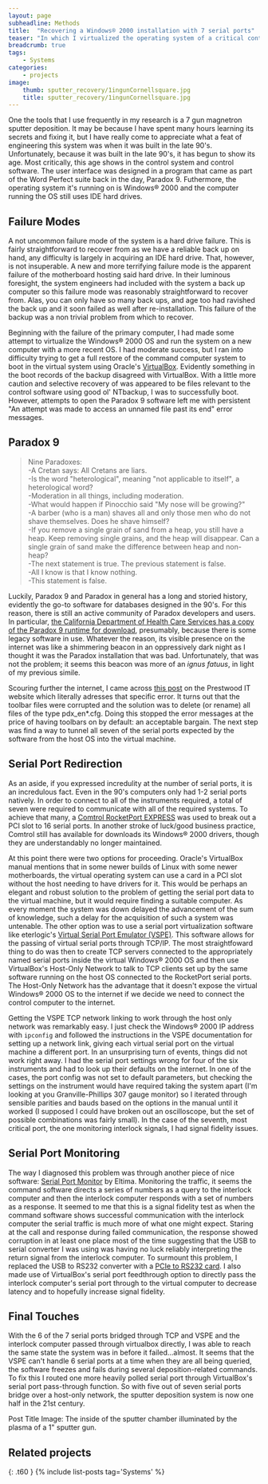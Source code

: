 ```yaml
---
layout: page
subheadline: Methods
title:  "Recovering a Windows® 2000 installation with 7 serial ports"
teaser: "In which I virtualized the operating system of a critical control computer for our sputter deposition system."
breadcrumb: true
tags:
    - Systems
categories:
    - projects
image:
    thumb: sputter_recovery/1ingunCornellsquare.jpg
    title: sputter_recovery/1ingunCornellsquare.jpg
---
```


One the tools that I use frequently in my research is a 7 gun magnetron sputter deposition. It may be because I have spent many hours learning its secrets and fixing it, but I have really come to appreciate what a feat of engineering this system was when it was built in the late 90's. Unfortunately, because it was built in the late 90's, it has begun to show its age. Most critically, this age shows in the control system and control software. The user interface was designed in a program that came as part of the Word Perfect suite back in the day, Paradox 9. Futhermore, the operating system it's running on is Windows® 2000 and the computer running the OS still uses IDE hard drives. 

## Failure Modes

A not uncommon failure mode of the system is a hard drive failure. This is fairly straightforward to recover from as we have a reliable back up on hand, any difficulty is largely in acquiring an IDE hard drive. That, however, is not insuperable. A new and more terrifying failure mode is the apparent failure of the motherboard hosting said hard drive. In their luminous foresight, the system engineers had included with the system a back up computer so this failure mode was reasonably straightforward to recover from. Alas, you can only have so many back ups, and age too had ravished the back up and it soon failed as well after re-installation. This failure of the backup was a non trivial problem from which to recover. 

Beginning with the failure of the primary computer, I had made some attempt to virtualize the Windows® 2000 OS and run the system on a new computer with a more recent OS. I had moderate success, but I ran into difficulty trying to get a full restore of the command computer system to boot in the virtual system using Oracle's [VirtualBox][1]. Evidently something in the boot records of the backup disagreed with VirtualBox. With a little more caution and selective recovery of was appeared to be files relevant to the control software using good ol' NTbackup, I was to successfully boot. However, attempts to open the Paradox 9 software left me with persistent "An attempt was made to access an unnamed file past its end" error messages.

## Paradox 9

<blockquote>
Nine Paradoxes:<br />
-A Cretan says: All Cretans are liars.<br />
-Is the word "heterological", meaning "not applicable to itself", a heterological word?<br />
-Moderation in all things, including moderation.<br />
-What would happen if Pinocchio said "My nose will be growing?"<br />
-A barber (who is a man) shaves all and only those men who do not shave themselves. Does he shave himself?<br />
-If you remove a single grain of sand from a heap, you still have a heap. Keep removing single grains, and the heap will disappear. Can a single grain of sand make the difference between heap and non-heap?<br />
-The next statement is true. The previous statement is false.<br />
-All I know is that I know nothing.<br />
-This statement is false. 
</blockquote>



Luckily, Paradox 9 and Paradox in general has a long and storied history, evidently the go-to software for databases designed in the 90's. For this reason, there is still an active community of Paradox developers and users. In particular, [the California Department of Health Care Services has a copy of the Paradox 9 runtime for download][2], presumably, because there is some legacy software in use. Whatever the reason, its visible presence on the internet was like a shimmering beacon in an oppressively dark night as I thought it was the Paradox installation that was bad. Unfortunately, that was not the problem; it seems this beacon was more of an <em>ignus fatuus</em>, in light of my previous simile.

Scouring further the internet, I came across [this post][5] on the Prestwood IT website which literally adresses that specific error. It turns out that the toolbar files were corrupted and the solution was to delete (or rename) all files of the type pdx_en*.cfg. Doing this stopped the error messages at the price of having toolbars on by default: an acceptable bargain. The next step was find a way to tunnel all seven of the serial ports expected by the software from the host OS into the virtual machine.

## Serial Port Redirection

As an aside, if you expressed incredulity at the number of serial ports, it is an incredulous fact. Even in the 90's computers only had 1-2 serial ports natively. In order to connect to all of the instruments required, a total of seven were required to communicate with all of the required systems. To achieve that many, a [Comtrol RocketPort EXPRESS][3] was used to break out a PCI slot to 16 serial ports. In another stroke of luck/good business practice, Comtrol still has available for downloads its Windows® 2000 drivers, though they are understandably no longer maintained. 

At this point there were two options for proceeding. Oracle's VirtualBox manual mentions that in some newer builds of Linux with some newer motherboards, the virtual operating system can use a card in a PCI slot without the host needing to have drivers for it. This would be perhaps an elegant and robust solution to the problem of getting the serial port data to the virtual machine, but it would require finding a suitable computer. As every moment the system was down delayed the advancement of the sum of knowledge, such a delay for the acquisition of such a system was untenable. The other option was to use a serial port virtualization software like eterlogic's [Virtual Serial Port Emulator (VSPE)][4]. This software allows for the passing of virtual serial ports through TCP/IP. The most straightfoward thing to do was then to create TCP servers connected to the appropriately named serial ports inside the virtual Windows® 2000 OS and then use VirtualBox's Host-Only Network to talk to TCP clients set up by the same software running on the host OS connected to the RocketPort serial ports. The Host-Only Network has the advantage that it doesn't expose the virtual Windows® 2000 OS to the internet if we decide we need to connect the control computer to the internet.

Getting the VSPE TCP network linking to work through the host only network was remarkably easy. I just check the Windows® 2000 IP address with <code>ipconfig</code> and followed the instructions in the VSPE documentation for setting up a network link, giving each virtual serial port on the virtual machine a different port. In an unsurprising turn of events, things did not work right away. I had the serial port settings wrong for four of the six instruments and had to look up their defaults on the internet. In one of the cases, the port config was not set to default parameters, but checking the settings on the instrument would have required taking the system apart (I'm looking at you Granville-Phillips 307 gauge monitor) so I iterated through sensible parities and bauds based on the options in the manual until it worked (I supposed I could have broken out an oscilloscope, but the set of possible combinations was fairly small). In the case of the seventh, most critical port, the one monitoring interlock signals, I had signal fidelity issues. 

## Serial Port Monitoring

The way I diagnosed this problem was through another piece of nice software: [Serial Port Monitor][7] by Eltima. Monitoring the traffic, it seems the command software directs a series of numbers as a query to the interlock computer and then the interlock computer responds with a set of numbers as a response. It seemed to me that this is a signal fidelity test as when the command software shows successful communication with the interlock computer the serial traffic is much more of what one might expect. Staring at the call and response during failed communication, the response showed corruption in at least one place most of the time suggesting that the USB to serial converter I was using was having no luck reliably interpreting the return signal from the interlock computer. To surmount this problem, I replaced the USB to RS232 converter with a [PCIe to RS232 card][8]. I also made use of VirtualBox's serial port feedthrough option to directly pass the interlock computer's serial port through to the virtual computer to decrease latency and to hopefully increase signal fidelity.

## Final Touches

With the 6 of the 7 serial ports bridged through TCP and VSPE and the interlock computer passed through virtualbox directly, I was able to reach the same state the system was in before it failed...almost. It seems that the VSPE can't handle 6 serial ports at a time when they are all being queried, the software freezes and fails during several deposition-related commands. To fix this I routed one more heavily polled serial port through VirtualBox's serial port pass-through function. So with five out of seven serial ports bridge over a host-only network, the sputter deposition system is now one half in the 21st century.

Post Title Image: The inside of the sputter chamber illuminated by the plasma of a 1" sputter gun.



## Related projects
{: .t60 }
{% include list-posts tag='Systems' %}

[1]: https://www.virtualbox.org/wiki/VirtualBox
[2]: http://www.dhcs.ca.gov/provgovpart/Pages/Runtime_9.aspx
[3]: http://www.comtrol.com/rocketport-multi-port-serial-cards/rocketport-universal-pci/rocketport-universal-pci-16port
[4]: http://www.eterlogic.com/help/vspe/NetworkBridgePage.html
[5]: http://www.prestwoodboards.com/aspsuite/eboard/thread.asp?MBID=9067
[6]: {{site.url}}/wildcard
[7]: http://www.eltima.com/products/serial-port-monitor/
[8]: https://www.amazon.com/dp/B00006B8C0/ref=psdc_3015425011_t2_B001VSR9TK


